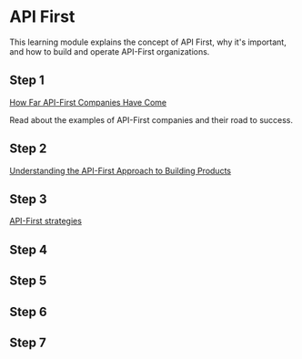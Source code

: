 # API First

This learning module explains the concept of API First, why it's important, and how to build and operate API-First organizations.

## Step 1

[How Far API-First Companies Have Come](https://www.apifirst.tech/p/how-far-api-first-companies-have?s=r)

Read about the examples of API-First companies and their road to success.


## Step 2

[Understanding  the API-First Approach to Building Products](https://swagger.io/resources/articles/adopting-an-api-first-approach/)


## Step 3

[API-First strategies](https://www.postman.com/state-of-api/api-first-strategies/#api-first-strategies)


## Step 4


## Step 5


## Step 6


## Step 7


